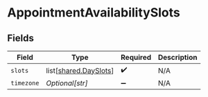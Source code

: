 # AppointmentAvailabilitySlots


## Fields

| Field                                                        | Type                                                         | Required                                                     | Description                                                  |
| ------------------------------------------------------------ | ------------------------------------------------------------ | ------------------------------------------------------------ | ------------------------------------------------------------ |
| `slots`                                                      | list[[shared.DaySlots](undefined/models/shared/dayslots.md)] | :heavy_check_mark:                                           | N/A                                                          |
| `timezone`                                                   | *Optional[str]*                                              | :heavy_minus_sign:                                           | N/A                                                          |